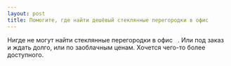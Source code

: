 ```yaml
---
layout: post 
title: Помогите, где найти дешёвый стеклянные перегородки в офис ‌ ‌ 
--- 
```

Нигде не могут найти стеклянные перегородки в офис ‌ ‌ . Или под заказ и ждать долго, или по заоблачным ценам. Хочется чего-то более доступного.